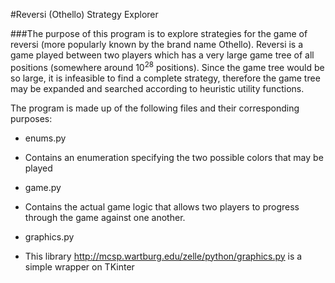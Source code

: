 #Reversi (Othello) Strategy Explorer

###The purpose of this program is to explore strategies for the game of reversi (more popularly known by the brand name Othello). Reversi is a game played between two players which has a very large game tree of all positions (somewhere around 10<sup>28</sup> positions). Since the game tree would be so large, it is infeasible to find a complete strategy, therefore the game tree may be expanded and searched according to heuristic utility functions.

The program is made up of the following files and their corresponding purposes:

+ enums.py

 + Contains an enumeration specifying the two possible colors that may be played

+ game.py
 
 + Contains the actual game logic that allows two players to progress through the game against one another.

+ graphics.py
 
 + This library http://mcsp.wartburg.edu/zelle/python/graphics.py is a simple wrapper on TKinter
        
    